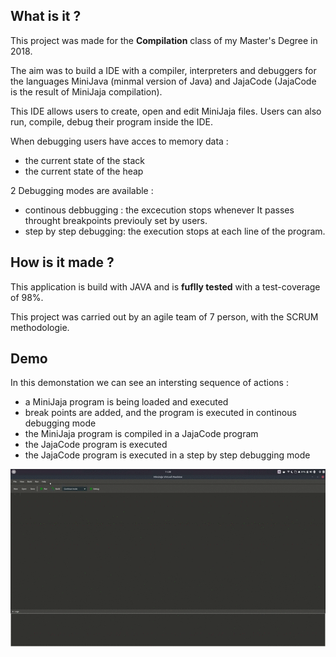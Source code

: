 ## What is it ?

This project was made for the **Compilation** class of my Master's Degree in 2018.

The aim was to build a IDE with a compiler, interpreters and debuggers for the languages MiniJava (minmal version of Java) and JajaCode (JajaCode is the result of MiniJaja compilation).

This IDE allows users to create, open and edit MiniJaja files. 
Users can also run, compile, debug their program inside the IDE.


When debugging users have acces to memory data : 
- the current state of the stack
- the current state of the heap

2 Debugging modes are available : 
- continous debbugging : the excecution stops whenever It passes throught breakpoints previouly set by users.
- step by step debugging: the execution stops at each line of the program.


## How is it made ?

This application is build with JAVA and is **fuflly tested** with a test-coverage of 98%.

This project was carried out by an agile team of 7 person, with the SCRUM methodologie.


## Demo

In this demonstation we can see an intersting sequence of actions :
- a MiniJaja program is being loaded and executed
- break points are added, and the program is executed in continous debugging mode
- the MiniJaja program is compiled in a JajaCode program
- the JajaCode program is executed
- the JajaCode program is executed in a step by step debugging mode

![Demo](./demo.gif "Demo")


